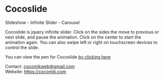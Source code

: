 # Cocoslide
Slideshow - Infinite Slider - Carousel

Cocoslide is jquery infinite slider. 
Click on the sides the move to previous or next slide, and pause the animation. 
Click on the center to start the animation again. 
You can also swipe left or right on touchscreen devices to control the slide. 

You can view the pen for Cocoslide <a href="https://codepen.io/Cocomik/pen/MNoEOr">by clicking here</a>

Contact: cocomikweb@gmail.com <br>
Website: https://cocomik.com
